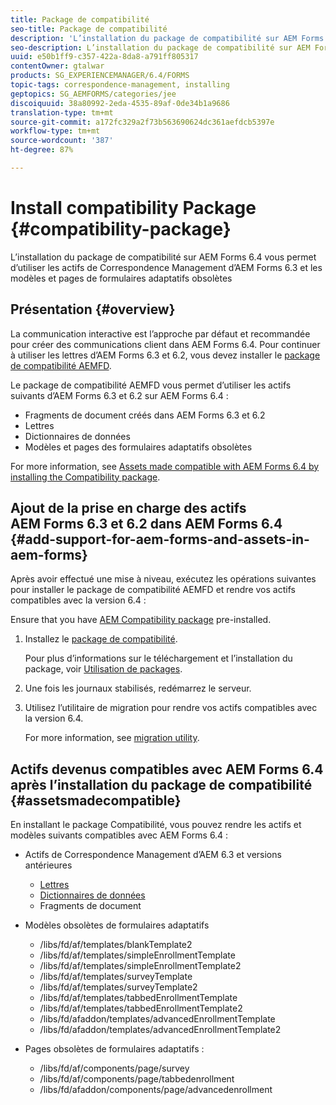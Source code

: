 ```yaml
---
title: Package de compatibilité
seo-title: Package de compatibilité
description: 'L’installation du package de compatibilité sur AEM Forms 6.4 vous permet d’utiliser les actifs de Correspondence Management d’AEM Forms 6.3 et les modèles et pages de formulaires adaptatifs obsolètes '
seo-description: L’installation du package de compatibilité sur AEM Forms 6.4 vous permet d’utiliser les actifs de Correspondence Management d’AEM Forms 6.3 et les modèles et pages de formulaires adaptatifs obsolètes
uuid: e50b1ff9-c357-422a-8da8-a791ff805317
contentOwner: gtalwar
products: SG_EXPERIENCEMANAGER/6.4/FORMS
topic-tags: correspondence-management, installing
geptopics: SG_AEMFORMS/categories/jee
discoiquuid: 38a80992-2eda-4535-89af-0de34b1a9686
translation-type: tm+mt
source-git-commit: a172fc329a2f73b563690624dc361aefdcb5397e
workflow-type: tm+mt
source-wordcount: '387'
ht-degree: 87%

---
```



# Install compatibility Package {#compatibility-package}

L’installation du package de compatibilité sur AEM Forms 6.4 vous permet d’utiliser les actifs de Correspondence Management d’AEM Forms 6.3 et les modèles et pages de formulaires adaptatifs obsolètes

## Présentation {#overview}

La communication interactive est l’approche par défaut et recommandée pour créer des communications client dans AEM Forms 6.4. Pour continuer à utiliser les lettres d’AEM Forms 6.3 et 6.2, vous devez installer le [package de compatibilité AEMFD](https://www.adobeaemcloud.com/content/marketplace/marketplaceProxy.html?packagePath=/content/companies/public/adobe/packages/cq640/fd/AEM-FORMS-6.4-COMPAT).

Le package de compatibilité AEMFD vous permet d’utiliser les actifs suivants d’AEM Forms 6.3 et 6.2 sur AEM Forms 6.4 :

* Fragments de document créés dans AEM Forms 6.3 et 6.2
* Lettres
* Dictionnaires de données
* Modèles et pages des formulaires adaptatifs obsolètes

For more information, see [Assets made compatible with AEM Forms 6.4 by installing the Compatibility package](/help/forms/using/compatibility-package.md#assetsmadecompatible).

## Ajout de la prise en charge des actifs AEM Forms 6.3 et 6.2 dans AEM Forms 6.4 {#add-support-for-aem-forms-and-assets-in-aem-forms}

Après avoir effectué une mise à niveau, exécutez les opérations suivantes pour installer le package de compatibilité AEMFD et rendre vos actifs compatibles avec la version 6.4 :

Ensure that you have [AEM Compatibility package](/help/sites-deploying/backward-compatibility.md) pre-installed.

1. Installez le [package de compatibilité](https://www.adobeaemcloud.com/content/marketplace/marketplaceProxy.html?packagePath=/content/companies/public/adobe/packages/cq640/fd/AEM-FORMS-6.4-COMPAT).

   Pour plus d’informations sur le téléchargement et l’installation du package, voir [Utilisation de packages](/help/sites-administering/package-manager.md).

1. Une fois les journaux stabilisés, redémarrez le serveur.
1. Utilisez l’utilitaire de migration pour rendre vos actifs compatibles avec la version 6.4.

   For more information, see [migration utility](/help/forms/using/migration-utility.md).

## Actifs devenus compatibles avec AEM Forms 6.4 après l’installation du package de compatibilité {#assetsmadecompatible}

En installant le package Compatibilité, vous pouvez rendre les actifs et modèles suivants compatibles avec AEM Forms 6.4 :

* Actifs de Correspondence Management d’AEM 6.3 et versions antérieures

   * [Lettres](/help/forms/using/create-letter.md)
   * [Dictionnaires de données](/help/forms/using/data-dictionary.md)
   * Fragments de document

* Modèles obsolètes de formulaires adaptatifs

   * /libs/fd/af/templates/blankTemplate2
   * /libs/fd/af/templates/simpleEnrollmentTemplate
   * /libs/fd/af/templates/simpleEnrollmentTemplate2
   * /libs/fd/af/templates/surveyTemplate
   * /libs/fd/af/templates/surveyTemplate2
   * /libs/fd/af/templates/tabbedEnrollmentTemplate
   * /libs/fd/af/templates/tabbedEnrollmentTemplate2
   * /libs/fd/afaddon/templates/advancedEnrollmentTemplate
   * /libs/fd/afaddon/templates/advancedEnrollmentTemplate2

* Pages obsolètes de formulaires adaptatifs :

   * /libs/fd/af/components/page/survey
   * /libs/fd/af/components/page/tabbedenrollment
   * /libs/fd/afaddon/components/page/advancedenrollment

